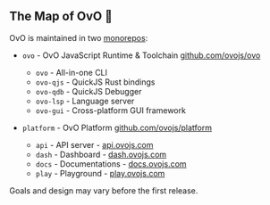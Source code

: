 ## The Map of OvO 🦉

<!--

**Here are some ideas to get you started:**

🙋‍♀️ A short introduction - what is your organization all about?
🌈 Contribution guidelines - how can the community get involved?
👩‍💻 Useful resources - where can the community find your docs? Is there anything else the community should know?
🍿 Fun facts - what does your team eat for breakfast?
🧙 Remember, you can do mighty things with the power of [Markdown](https://docs.github.com/github/writing-on-github/getting-started-with-writing-and-formatting-on-github/basic-writing-and-formatting-syntax)
-->

OvO is maintained in two [monorepos](https://monorepo.tools):

- `ovo` - OvO JavaScript Runtime & Toolchain [github.com/ovojs/ovo](https://github.com/ovojs/ovo)
  - `ovo`      - All-in-one CLI
  - `ovo-qjs`  - QuickJS Rust bindings
  - `ovo-qdb`  - QuickJS Debugger
  - `ovo-lsp`  - Language server
  - `ovo-gui`  - Cross-platform GUI framework
 
- `platform` - OvO Platform [github.com/ovojs/platform](https://github.com/ovojs/platform)
  - `api`  - API server     - [api.ovojs.com](https://api.ovojs.com)
  - `dash` - Dashboard      - [dash.ovojs.com](https://dash.ovojs.com)
  - `docs` - Documentations - [docs.ovojs.com](https://docs.ovojs.com)
  - `play` - Playground     - [play.ovojs.com](https://play.ovojs.com)
 
Goals and design may vary before the first release.
